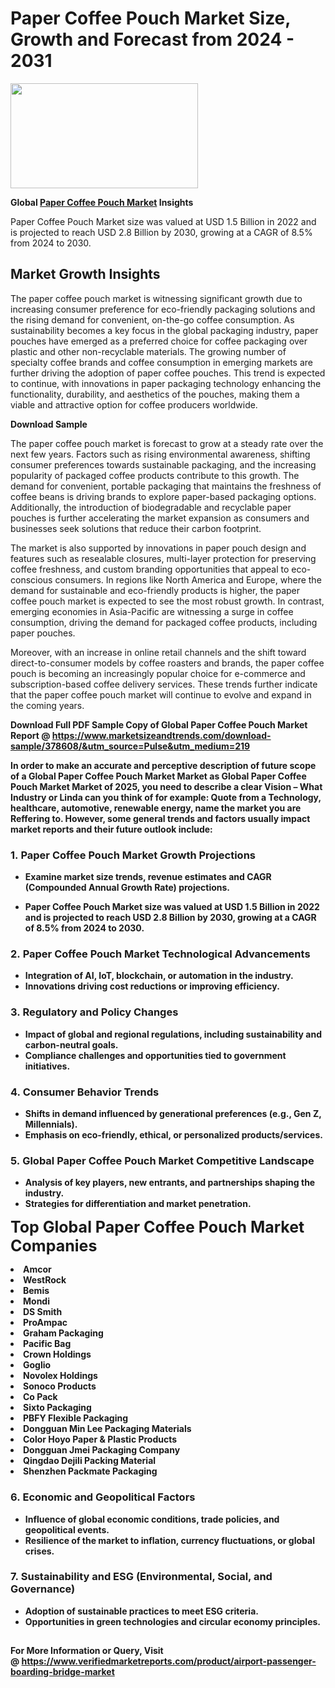 <H1>Paper Coffee Pouch Market Size, Growth and Forecast from 2024 - 2031</H1><img class="aligncenter size-medium wp-image-584254" src="https://thirdeyenews.in/wp-content/uploads/2024/09/Global-Market-Research-300x168.jpeg" alt="" width="300" height="168" /><p><strong>Global&nbsp;<a href="https://www.marketsizeandtrends.com/download-sample/378608/&amp;utm_source=Pulse&amp;utm_medium=219">Paper Coffee Pouch Market</a> Insights</strong></p><p>Paper Coffee Pouch Market size was valued at USD 1.5 Billion in 2022 and is projected to reach USD 2.8 Billion by 2030, growing at a CAGR of 8.5% from 2024 to 2030.</p><p><h2>Market Growth Insights</h2> <p>The paper coffee pouch market is witnessing significant growth due to increasing consumer preference for eco-friendly packaging solutions and the rising demand for convenient, on-the-go coffee consumption. As sustainability becomes a key focus in the global packaging industry, paper pouches have emerged as a preferred choice for coffee packaging over plastic and other non-recyclable materials. The growing number of specialty coffee brands and coffee consumption in emerging markets are further driving the adoption of paper coffee pouches. This trend is expected to continue, with innovations in paper packaging technology enhancing the functionality, durability, and aesthetics of the pouches, making them a viable and attractive option for coffee producers worldwide.</p> <p><strong>Download Sample</strong></p> <p>The paper coffee pouch market is forecast to grow at a steady rate over the next few years. Factors such as rising environmental awareness, shifting consumer preferences towards sustainable packaging, and the increasing popularity of packaged coffee products contribute to this growth. The demand for convenient, portable packaging that maintains the freshness of coffee beans is driving brands to explore paper-based packaging options. Additionally, the introduction of biodegradable and recyclable paper pouches is further accelerating the market expansion as consumers and businesses seek solutions that reduce their carbon footprint.</p> <p>The market is also supported by innovations in paper pouch design and features such as resealable closures, multi-layer protection for preserving coffee freshness, and custom branding opportunities that appeal to eco-conscious consumers. In regions like North America and Europe, where the demand for sustainable and eco-friendly products is higher, the paper coffee pouch market is expected to see the most robust growth. In contrast, emerging economies in Asia-Pacific are witnessing a surge in coffee consumption, driving the demand for packaged coffee products, including paper pouches.</p> <p>Moreover, with an increase in online retail channels and the shift toward direct-to-consumer models by coffee roasters and brands, the paper coffee pouch is becoming an increasingly popular choice for e-commerce and subscription-based coffee delivery services. These trends further indicate that the paper coffee pouch market will continue to evolve and expand in the coming years.</p> <p><strong></p><p><span class=""><strong>Download Full PDF Sample Copy of Global Paper Coffee Pouch Market Report</strong> @ <a href="https://www.marketsizeandtrends.com/download-sample/378608/&amp;utm_source=Pulse&amp;utm_medium=219" target="_blank">https://www.marketsizeandtrends.com/download-sample/378608/&amp;utm_source=Pulse&amp;utm_medium=219</a></span></p><p>In order to make an accurate and perceptive description of future scope of a Global&nbsp;Paper Coffee Pouch Market Market as Global&nbsp;Paper Coffee Pouch Market Market of 2025, you need to describe a clear Vision &ndash; What Industry or Linda can you think of for example: Quote from a Technology, healthcare, automotive, renewable energy, name the market you are Reffering to. However, some general trends and factors usually impact market reports and their future outlook include:</p><h3>1.&nbsp;<strong>Paper Coffee Pouch Market Growth Projections</strong></h3><ul><li>Examine market size trends, revenue estimates and CAGR (Compounded Annual Growth Rate) projections.</li><li><p>Paper Coffee Pouch Market size was valued at USD 1.5 Billion in 2022 and is projected to reach USD 2.8 Billion by 2030, growing at a CAGR of 8.5% from 2024 to 2030.</p></li></ul><h3>2.&nbsp;<strong>Paper Coffee Pouch Market Technological Advancements</strong></h3><ul><li>Integration of AI, IoT, blockchain, or automation in the industry.</li><li>Innovations driving cost reductions or improving efficiency.</li></ul><h3>3.&nbsp;<strong>Regulatory and Policy Changes</strong></h3><ul><li>Impact of global and regional regulations, including sustainability and carbon-neutral goals.</li><li>Compliance challenges and opportunities tied to government initiatives.</li></ul><h3>4.&nbsp;<strong>Consumer Behavior Trends</strong></h3><ul><li>Shifts in demand influenced by generational preferences (e.g., Gen Z, Millennials).</li><li>Emphasis on eco-friendly, ethical, or personalized products/services.</li></ul><h3>5.&nbsp;<strong>Global Paper Coffee Pouch Market Competitive Landscape</strong></h3><ul><li>Analysis of key players, new entrants, and partnerships shaping the industry.</li><li>Strategies for differentiation and market penetration.</li></ul><p data-pm-slice="1 1 []"><span style="color: inherit; font-family: inherit; font-size: 25px;">Top Global Paper Coffee Pouch Market Companies</span></p><div class="" data-test-id=""><p><li>Amcor</li><li> WestRock</li><li> Bemis</li><li> Mondi</li><li> DS Smith</li><li> ProAmpac</li><li> Graham Packaging</li><li> Pacific Bag</li><li> Crown Holdings</li><li> Goglio</li><li> Novolex Holdings</li><li> Sonoco Products</li><li> Co Pack</li><li> Sixto Packaging</li><li> PBFY Flexible Packaging</li><li> Dongguan Min Lee Packaging Materials</li><li> Color Hoyo Paper & Plastic Products</li><li> Dongguan Jmei Packaging Company</li><li> Qingdao Dejili Packing Material</li><li> Shenzhen Packmate Packaging</li></p></div><h3>6.&nbsp;<strong>Economic and Geopolitical Factors</strong></h3><ul><li>Influence of global economic conditions, trade policies, and geopolitical events.</li><li>Resilience of the market to inflation, currency fluctuations, or global crises.</li></ul><h3>7.&nbsp;<strong>Sustainability and ESG (Environmental, Social, and Governance)</strong></h3><ul><li>Adoption of sustainable practices to meet ESG criteria.</li><li>Opportunities in green technologies and circular economy principles.</li></ul><h2><strong style="font-size: 14px;">For More Information or Query, Visit @&nbsp;</strong><a style="background-color: #ffffff; font-size: 14px;" href="https://www.marketsizeandtrends.com/report/paper-coffee-pouch-market/" target="_blank">https://www.verifiedmarketreports.com/product/airport-passenger-boarding-bridge-market</a></h2>

